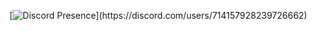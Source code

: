 [![Discord Presence](https://lanyard-profile-readme.vercel.app/api/714157928239726662?theme=light&bg=809ecf&animated=true&hideDiscrim=true&borderRadius=30px&idleMessage=Probably%20doing%20something%20else...)](https://discord.com/users/714157928239726662)
